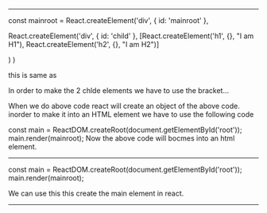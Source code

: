 ************************************************************************************************************************************
const mainroot = React.createElement('div', { id: 'mainroot' },


 React.createElement('div', { id: 'child' },
  [React.createElement('h1', {}, "I am H1"),
  React.createElement('h2', {}, "I am H2")]


 )
)

this is same as 

<!-- <div id="mainroot">
 <div id="child">
  <h1>I am H1</h1>
  <h2>I am H2</h2>
 </div>
</div> -->

In order to make the 2 chlde elements we have to use the bracket...

When we do above code react will create an object of the above code. inorder to make it into an HTML element we have to  use the following code


const main = ReactDOM.createRoot(document.getElementById('root'));
main.render(mainroot);
Now the above code will bocmes into an html element.

************************************************************************************************************************************




const main = ReactDOM.createRoot(document.getElementById('root'));
main.render(mainroot);

We can use this this create the main element in react.
***************************************************